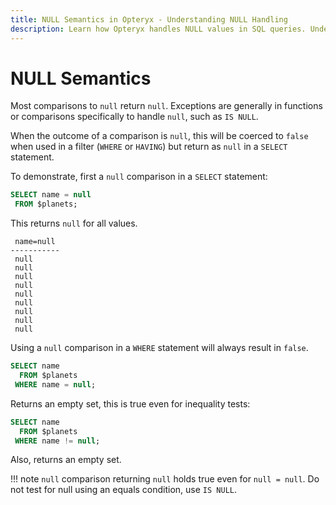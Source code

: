 ```yaml
---
title: NULL Semantics in Opteryx - Understanding NULL Handling
description: Learn how Opteryx handles NULL values in SQL queries. Understand NULL comparisons, filtering behavior, and best practices for working with NULL.
---
```


# NULL Semantics

Most comparisons to `null` return `null`. Exceptions are generally in functions or comparisons specifically to handle `null`, such as `IS NULL`.

When the outcome of a comparison is `null`, this will be coerced to `false` when used in a filter (`WHERE` or `HAVING`) but return as `null` in a `SELECT` statement.

To demonstrate, first a `null` comparison in a `SELECT` statement:

~~~sql
SELECT name = null
 FROM $planets;
~~~

This returns `null` for all values.

~~~
 name=null
-----------
 null
 null
 null
 null
 null
 null
 null
 null
 null
~~~

Using a `null` comparison in a `WHERE` statement will always result in `false`.

~~~sql
SELECT name
  FROM $planets
 WHERE name = null;
~~~

Returns an empty set, this is true even for inequality tests:

~~~sql
SELECT name
  FROM $planets
 WHERE name != null;
~~~

Also, returns an empty set.

!!! note
    `null` comparison returning `null` holds true even for `null = null`. Do not test for null using an equals condition, use `IS NULL`.
